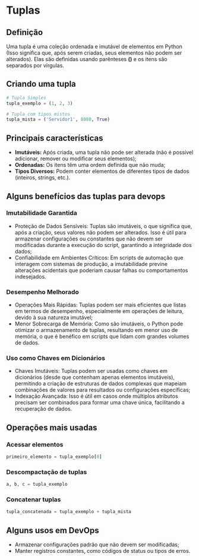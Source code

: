 # Tuplas

## Definição

Uma tupla é uma coleção ordenada e imutável de elementos em Python (Isso significa que, após serem criadas, seus elementos não podem ser alterados). Elas são definidas usando parênteses **()** e os itens são separados por vírgulas.

## Criando uma tupla

```python
# Tupla Simples
tupla_exemplo = (1, 2, 3)

# Tupla com tipos mistos
tupla_mista = ('Servidor1', 8080, True)
```

## Principais características

- **Imutáveis:** Após criada, uma tupla não pode ser alterada (não é possível adicionar, remover ou modificar seus elementos);
- **Ordenadas:** Os itens têm uma ordem definida que não muda;
- **Tipos Diversos:** Podem conter elementos de diferentes tipos de dados (inteiros, strings, etc.).

## Alguns benefícios das tuplas para devops
### Imutabilidade Garantida
- Proteção de Dados Sensíveis: Tuplas são imutáveis, o que significa que, após a criação, seus valores não podem ser alterados. Isso é útil para armazenar configurações ou constantes que não devem ser modificadas durante a execução do script, garantindo a integridade dos dados;
- Confiabilidade em Ambientes Críticos: Em scripts de automação que interagem com sistemas de produção, a imutabilidade previne alterações acidentais que poderiam causar falhas ou comportamentos indesejados.

### Desempenho Melhorado
- Operações Mais Rápidas: Tuplas podem ser mais eficientes que listas em termos de desempenho, especialmente em operações de leitura, devido à sua natureza imutável;
- Menor Sobrecarga de Memória: Como são imutáveis, o Python pode otimizar o armazenamento de tuplas, resultando em menor uso de memória, o que é benéfico em scripts que lidam com grandes volumes de dados.

### Uso como Chaves em Dicionários
- Chaves Imutáveis: Tuplas podem ser usadas como chaves em dicionários (desde que contenham apenas elementos imutáveis), permitindo a criação de estruturas de dados complexas que mapeiam combinações de valores para resultados ou configurações específicas;
- Indexação Avançada: Isso é útil em casos onde múltiplos atributos precisam ser combinados para formar uma chave única, facilitando a recuperação de dados.

## Operações mais usadas

### Acessar elementos
```python
primeiro_elemento = tupla_exemplo[0]
```

### Descompactação de tuplas
```python
a, b, c = tupla_exemplo
```

### Concatenar tuplas
```python
tupla_concatenada = tupla_exemplo + tupla_mista
```

## Alguns usos em DevOps
- Armazenar configurações padrão que não devem ser modificadas;
- Manter registros constantes, como códigos de status ou tipos de erros.
